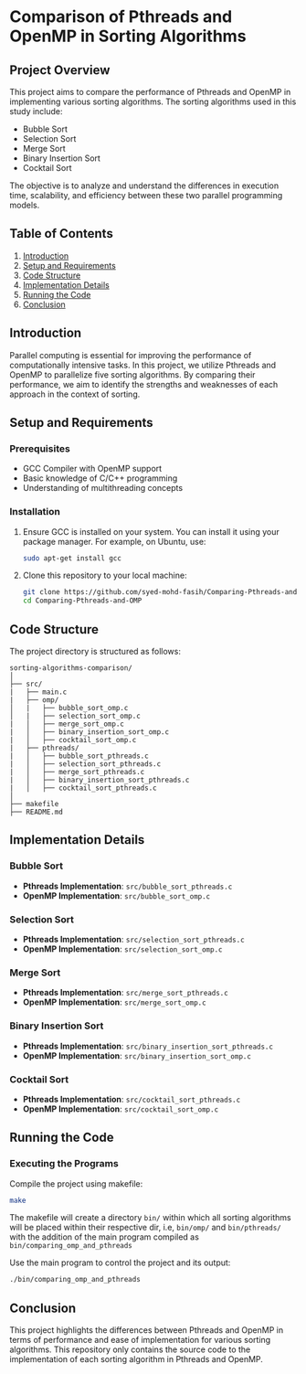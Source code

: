 # Comparison of Pthreads and OpenMP in Sorting Algorithms

## Project Overview

This project aims to compare the performance of Pthreads and OpenMP in implementing various sorting algorithms. The sorting algorithms used in this study include:

- Bubble Sort
- Selection Sort
- Merge Sort
- Binary Insertion Sort
- Cocktail Sort

The objective is to analyze and understand the differences in execution time, scalability, and efficiency between these two parallel programming models.

## Table of Contents

1. [Introduction](#introduction)
2. [Setup and Requirements](#setup-and-requirements)
3. [Code Structure](#code-structure)
4. [Implementation Details](#implementation-details)
5. [Running the Code](#running-the-code)
7. [Conclusion](#conclusion)

## Introduction

Parallel computing is essential for improving the performance of computationally intensive tasks. In this project, we utilize Pthreads and OpenMP to parallelize five sorting algorithms. By comparing their performance, we aim to identify the strengths and weaknesses of each approach in the context of sorting.

## Setup and Requirements

### Prerequisites

- GCC Compiler with OpenMP support
- Basic knowledge of C/C++ programming
- Understanding of multithreading concepts

### Installation

1. Ensure GCC is installed on your system. You can install it using your package manager. For example, on Ubuntu, use:
    ```sh
    sudo apt-get install gcc
    ```

2. Clone this repository to your local machine:
    ```sh
    git clone https://github.com/syed-mohd-fasih/Comparing-Pthreads-and-OMP.git
    cd Comparing-Pthreads-and-OMP
    ```

## Code Structure

The project directory is structured as follows:

```
sorting-algorithms-comparison/
│
├── src/
|   ├── main.c
|   ├── omp/
│   |   ├── bubble_sort_omp.c
│   |   ├── selection_sort_omp.c
|   │   ├── merge_sort_omp.c
|   │   ├── binary_insertion_sort_omp.c
|   │   ├── cocktail_sort_omp.c
|   ├── pthreads/
|   │   ├── bubble_sort_pthreads.c
|   │   ├── selection_sort_pthreads.c
|   │   ├── merge_sort_pthreads.c
|   │   ├── binary_insertion_sort_pthreads.c
|   │   ├── cocktail_sort_pthreads.c
│
├── makefile
├── README.md
```

## Implementation Details

### Bubble Sort

- **Pthreads Implementation**: `src/bubble_sort_pthreads.c`
- **OpenMP Implementation**: `src/bubble_sort_omp.c`

### Selection Sort

- **Pthreads Implementation**: `src/selection_sort_pthreads.c`
- **OpenMP Implementation**: `src/selection_sort_omp.c`

### Merge Sort

- **Pthreads Implementation**: `src/merge_sort_pthreads.c`
- **OpenMP Implementation**: `src/merge_sort_omp.c`

### Binary Insertion Sort

- **Pthreads Implementation**: `src/binary_insertion_sort_pthreads.c`
- **OpenMP Implementation**: `src/binary_insertion_sort_omp.c`

### Cocktail Sort

- **Pthreads Implementation**: `src/cocktail_sort_pthreads.c`
- **OpenMP Implementation**: `src/cocktail_sort_omp.c`

## Running the Code
### Executing the Programs

Compile the project using makefile:

```sh
make
```

The makefile will create a directory `bin/` within which all sorting algorithms will be placed within their respective dir, i.e, `bin/omp/` and `bin/pthreads/` with the addition of the main program compiled as `bin/comparing_omp_and_pthreads`

Use the main program to control the project and its output:

```sh
./bin/comparing_omp_and_pthreads
```

## Conclusion

This project highlights the differences between Pthreads and OpenMP in terms of performance and ease of implementation for various sorting algorithms.
This repository only contains the source code to the implementation of each sorting algorithm in Pthreads and OpenMP.